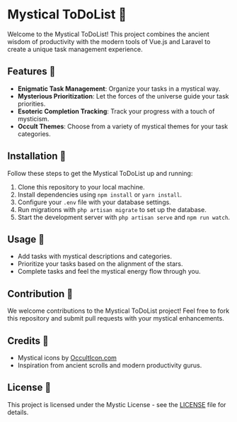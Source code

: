 # Mystical ToDoList 📜

Welcome to the Mystical ToDoList! This project combines the ancient wisdom of productivity with the modern tools of Vue.js and Laravel to create a unique task management experience.

## Features 🔮
- **Enigmatic Task Management**: Organize your tasks in a mystical way.
- **Mysterious Prioritization**: Let the forces of the universe guide your task priorities.
- **Esoteric Completion Tracking**: Track your progress with a touch of mysticism.
- **Occult Themes**: Choose from a variety of mystical themes for your task categories.

## Installation 🚀
Follow these steps to get the Mystical ToDoList up and running:

1. Clone this repository to your local machine.
2. Install dependencies using `npm install` or `yarn install`.
3. Configure your `.env` file with your database settings.
4. Run migrations with `php artisan migrate` to set up the database.
5. Start the development server with `php artisan serve` and `npm run watch`.

## Usage 📝
- Add tasks with mystical descriptions and categories.
- Prioritize your tasks based on the alignment of the stars.
- Complete tasks and feel the mystical energy flow through you.

## Contribution 🌟
We welcome contributions to the Mystical ToDoList project! Feel free to fork this repository and submit pull requests with your mystical enhancements.

## Credits 🙏
- Mystical icons by [OccultIcon.com](https://www.occulticon.com)
- Inspiration from ancient scrolls and modern productivity gurus.

## License 📄
This project is licensed under the Mystic License - see the [LICENSE](LICENSE) file for details.
